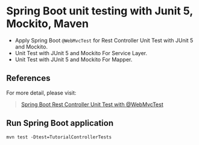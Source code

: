 # Spring Boot unit testing with Junit 5, Mockito, Maven

- Apply Spring Boot <code>@WebMvcTest</code> for Rest Controller Unit Test with JUnit 5 and Mockito.
- Unit Test with JUnit 5 and Mockito For Service Layer.
- Unit Test with JUnit 5 and Mockito For Mapper.

## References

For more detail, please visit:
> [Spring Boot Rest Controller Unit Test with @WebMvcTest](https://www.bezkoder.com/spring-boot-webmvctest/)

## Run Spring Boot application

```
mvn test -Dtest=TutorialControllerTests
```

